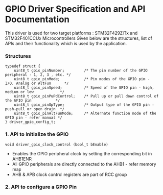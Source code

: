 # GPIO Driver Specification and API Documentation

This driver is used for two target platforms : STM32F429ZITx and STM32F401CCUx Microcontrollers
Given below are the structures, list of APIs and their functionality which is used by the application.

### Structures

```
typedef struct {
    uint8_t gpio_pinNumber;         /* The pin number of the GPIO peripheral - 1, 2, 3 , etc. */
    uint8_t gpio_pinMode;           /* Pin modes of the GPIO pin - I/O, Analog or AltFun      */
    uint8_t gpio_pinSpeed;          /* Speed of the GPIO pin - high, medium or low            */
    uint8_t gpio_pinPuPdControl;    /* Pull up or pull down control of the GPIO pin           */
    uint8_t gpio_pinOpType;         /* Output type of the GPIO pin - push-pull or open drain  */
    uint8_t gpio_pinAltFunMode;     /* Alternate function mode of the GPIO pin - refer manual */
} driver_gpio_config_t;
```

### 1. API to Initialize the GPIO
```
void driver_gpio_clock_control (bool_t bEnable)
```
- Enables the GPIO peripheral clock by setting the corresponding bit in AHB1ENR
- All GPIO peripherals are directly connected to the AHB1 - refer memory map
- AHB & APB clock control registers are part of RCC group

### 2. API to configure a GPIO Pin
```

```